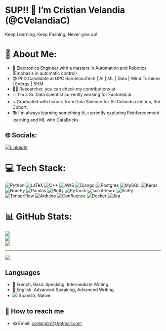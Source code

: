 # SUP!! 👋 I’m Cristian Velandia (@CVelandiaC)

Keep Learning, Keep Pushing, Never give up! 

# 💫 About Me:
 - 🤖 Electronics Engineer with a masters in Automation and Robotics (Emphasis in automatic control)<br>
 - 😎 PhD Candidate at UPC BarcelonaTech | AI | ML | Data | Wind Turbines | Energy | SHM<br>
 - 👨‍🔬 Researcher, you can check my contributions at <br>
 - 📈 I’m a Sr. Data scientist currently working for Factored.ai <br>
 - 🔝 Graduated with honors from Data Science for All Colombia edition, 3rd Cohort. <br>
 - 📚 I'm always learning something 🤓, currently exploring Reinforecement learning and ML with DataBricks


## 🌐 Socials:
[![LinkedIn](https://img.shields.io/badge/LinkedIn-%230077B5.svg?logo=linkedin&logoColor=white)](https://linkedin.com/in/cvelandiacardenas) 

# 💻 Tech Stack:
![Python](https://img.shields.io/badge/python-3670A0?style=plastic&logo=python&logoColor=ffdd54) ![LaTeX](https://img.shields.io/badge/latex-%23008080.svg?style=plastic&logo=latex&logoColor=white) ![C++](https://img.shields.io/badge/c++-%2300599C.svg?style=plastic&logo=c%2B%2B&logoColor=white) ![AWS](https://img.shields.io/badge/AWS-%23FF9900.svg?style=plastic&logo=amazon-aws&logoColor=white) ![Django](https://img.shields.io/badge/django-%23092E20.svg?style=plastic&logo=django&logoColor=white) ![Postgres](https://img.shields.io/badge/postgres-%23316192.svg?style=plastic&logo=postgresql&logoColor=white) ![MySQL](https://img.shields.io/badge/mysql-%2300f.svg?style=plastic&logo=mysql&logoColor=white) ![Keras](https://img.shields.io/badge/Keras-%23D00000.svg?style=plastic&logo=Keras&logoColor=white) ![NumPy](https://img.shields.io/badge/numpy-%23013243.svg?style=plastic&logo=numpy&logoColor=white) ![Pandas](https://img.shields.io/badge/pandas-%23150458.svg?style=plastic&logo=pandas&logoColor=white) ![Plotly](https://img.shields.io/badge/Plotly-%233F4F75.svg?style=plastic&logo=plotly&logoColor=white) ![PyTorch](https://img.shields.io/badge/PyTorch-%23EE4C2C.svg?style=plastic&logo=PyTorch&logoColor=white) ![scikit-learn](https://img.shields.io/badge/scikit--learn-%23F7931E.svg?style=plastic&logo=scikit-learn&logoColor=white) ![SciPy](https://img.shields.io/badge/SciPy-%230C55A5.svg?style=plastic&logo=scipy&logoColor=%white) ![TensorFlow](https://img.shields.io/badge/TensorFlow-%23FF6F00.svg?style=plastic&logo=TensorFlow&logoColor=white) ![Arduino](https://img.shields.io/badge/-Arduino-00979D?style=plastic&logo=Arduino&logoColor=white) ![Confluence](https://img.shields.io/badge/confluence-%23172BF4.svg?style=plastic&logo=confluence&logoColor=white) ![Docker](https://img.shields.io/badge/docker-%230db7ed.svg?style=plastic&logo=docker&logoColor=white) ![Jira](https://img.shields.io/badge/jira-%230A0FFF.svg?style=plastic&logo=jira&logoColor=white)

# 📊 GitHub Stats:
![](https://github-readme-stats.vercel.app/api?username=CVelandiaC&theme=gotham&hide_border=false&include_all_commits=true&count_private=true)<br/>
![](https://github-readme-streak-stats.herokuapp.com/?user=CVelandiaC&theme=gotham&hide_border=false)<br/>
![](https://github-readme-stats.vercel.app/api/top-langs/?username=CVelandiaC&theme=gotham&hide_border=false&include_all_commits=true&count_private=true&layout=compact)

---
[![](https://flagpedia.net/data/flags/mini/co.png)](https://visitcount.itsvg.in)


## Languages
- 🥖 French, Basic Speaking, Intermediate Writing. 
- 🗽 English, Advanced Speaking, Advanced Writing.
- ![](https://flagpedia.net/data/flags/w702/co.webp) Spanish, Native.


## 📨 How to reach me
- 📥 Email: cvelandia1@hotmail.com
